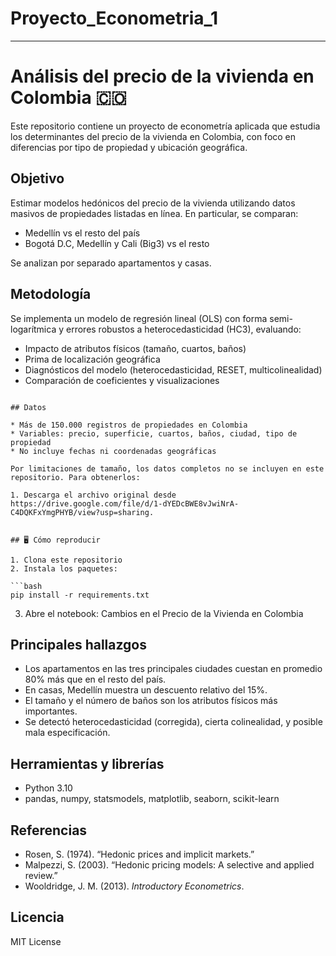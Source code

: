 # Proyecto_Econometria_1
---

# Análisis del precio de la vivienda en Colombia 🇨🇴

Este repositorio contiene un proyecto de econometría aplicada que estudia los determinantes del precio de la vivienda en Colombia, con foco en diferencias por tipo de propiedad y ubicación geográfica.

## Objetivo

Estimar modelos hedónicos del precio de la vivienda utilizando datos masivos de propiedades listadas en línea. En particular, se comparan:

* Medellín vs el resto del país
* Bogotá D.C, Medellín y Cali (Big3) vs el resto

Se analizan por separado apartamentos y casas.

## Metodología

Se implementa un modelo de regresión lineal (OLS) con forma semi-logarítmica y errores robustos a heterocedasticidad (HC3), evaluando:

* Impacto de atributos físicos (tamaño, cuartos, baños)
* Prima de localización geográfica
* Diagnósticos del modelo (heterocedasticidad, RESET, multicolinealidad)
* Comparación de coeficientes y visualizaciones

```

## Datos

* Más de 150.000 registros de propiedades en Colombia
* Variables: precio, superficie, cuartos, baños, ciudad, tipo de propiedad
* No incluye fechas ni coordenadas geográficas

Por limitaciones de tamaño, los datos completos no se incluyen en este repositorio. Para obtenerlos:

1. Descarga el archivo original desde https://drive.google.com/file/d/1-dYEDcBWE8vJwiNrA-C4DQKFxYmgPHYB/view?usp=sharing.


## 🖥️ Cómo reproducir

1. Clona este repositorio
2. Instala los paquetes:

```bash
pip install -r requirements.txt
```

3. Abre el notebook: Cambios en el Precio de la Vivienda en Colombia 

## Principales hallazgos

* Los apartamentos en las tres principales ciudades cuestan en promedio 80% más que en el resto del país.
* En casas, Medellín muestra un descuento relativo del 15%.
* El tamaño y el número de baños son los atributos físicos más importantes.
* Se detectó heterocedasticidad (corregida), cierta colinealidad, y posible mala especificación.

## Herramientas y librerías

* Python 3.10
* pandas, numpy, statsmodels, matplotlib, seaborn, scikit-learn

## Referencias

* Rosen, S. (1974). “Hedonic prices and implicit markets.”
* Malpezzi, S. (2003). “Hedonic pricing models: A selective and applied review.”
* Wooldridge, J. M. (2013). *Introductory Econometrics*.

## Licencia

MIT License

